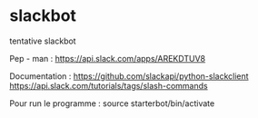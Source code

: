 # slackbot
tentative slackbot

Pep - man :
https://api.slack.com/apps/AREKDTUV8

Documentation :
https://github.com/slackapi/python-slackclient
https://api.slack.com/tutorials/tags/slash-commands

Pour run le programme :
source starterbot/bin/activate
